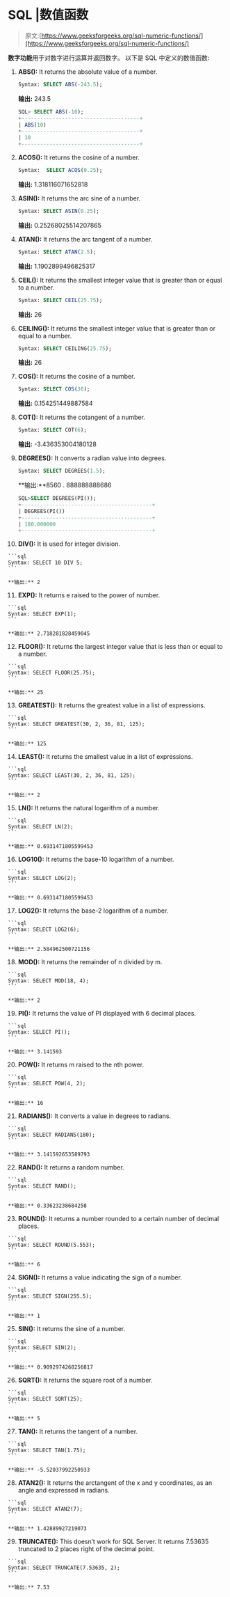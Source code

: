 # SQL |数值函数

> 原文:[https://www.geeksforgeeks.org/sql-numeric-functions/](https://www.geeksforgeeks.org/sql-numeric-functions/)

**数字功能**用于对数字进行运算并返回数字。
以下是 SQL 中定义的数值函数:

1.  **ABS():** It returns the absolute value of a number.

    ```sql
    Syntax: SELECT ABS(-243.5);
    ```

    **输出:** 243.5

    ```sql
    SQL> SELECT ABS(-10);
    +--------------------------------------+
    | ABS(10)                                                  
    +--------------------------------------+
    | 10                                                       
    +--------------------------------------+

    ```

2.  **ACOS():** It returns the cosine of a number.

    ```sql
    Syntax:  SELECT ACOS(0.25);
    ```

    **输出:** 1.318116071652818

3.  **ASIN():** It returns the arc sine of a number.

    ```sql
    Syntax: SELECT ASIN(0.25);
    ```

    **输出:** 0.25268025514207865

4.  **ATAN():** It returns the arc tangent of a number.

    ```sql
    Syntax: SELECT ATAN(2.5);
    ```

    **输出:** 1.1902899496825317

5.  **CEIL():** It returns the smallest integer value that is greater than or equal to a number.

    ```sql
    Syntax: SELECT CEIL(25.75);
    ```

    **输出:** 26

6.  **CEILING():** It returns the smallest integer value that is greater than or equal to a number.

    ```sql
    Syntax: SELECT CEILING(25.75);
    ```

    **输出:** 26

7.  **COS():** It returns the cosine of a number.

    ```sql
    Syntax: SELECT COS(30);
    ```

    **输出:** 0.154251449887584

8.  **COT():** It returns the cotangent of a number.

    ```sql
    Syntax: SELECT COT(6);
    ```

    **输出:** -3.436353004180128

9.  **DEGREES():** It converts a radian value into degrees.

    ```sql
    Syntax: SELECT DEGREES(1.5);
    ```

    **输出:**8560 . 888888888686

    ```sql
    SQL>SELECT DEGREES(PI());
    +------------------------------------------+
    | DEGREES(PI())                                           
    +------------------------------------------+
    | 180.000000                                              
    +------------------------------------------+
    ```

10.  **DIV():** It is used for integer division.

    ```sql
    Syntax: SELECT 10 DIV 5;
    ```

    **输出:** 2

11.  **EXP():** It returns e raised to the power of number.

    ```sql
    Syntax: SELECT EXP(1);
    ```

    **输出:** 2.718281828459045

12.  **FLOOR():** It returns the largest integer value that is less than or equal to a number.

    ```sql
    Syntax: SELECT FLOOR(25.75);
    ```

    **输出:** 25

13.  **GREATEST():** It returns the greatest value in a list of expressions.

    ```sql
    Syntax: SELECT GREATEST(30, 2, 36, 81, 125);
    ```

    **输出:** 125

14.  **LEAST():** It returns the smallest value in a list of expressions.

    ```sql
    Syntax: SELECT LEAST(30, 2, 36, 81, 125);
    ```

    **输出:** 2

15.  **LN():** It returns the natural logarithm of a number.

    ```sql
    Syntax: SELECT LN(2);
    ```

    **输出:** 0.6931471805599453

16.  **LOG10():** It returns the base-10 logarithm of a number.

    ```sql
    Syntax: SELECT LOG(2);
    ```

    **输出:** 0.6931471805599453

17.  **LOG2():** It returns the base-2 logarithm of a number.

    ```sql
    Syntax: SELECT LOG2(6);
    ```

    **输出:** 2.584962500721156

18.  **MOD():** It returns the remainder of n divided by m.

    ```sql
    Syntax: SELECT MOD(18, 4);
    ```

    **输出:** 2

19.  **PI():** It returns the value of PI displayed with 6 decimal places.

    ```sql
    Syntax: SELECT PI();
    ```

    **输出:** 3.141593

20.  **POW():** It returns m raised to the nth power.

    ```sql
    Syntax: SELECT POW(4, 2);
    ```

    **输出:** 16

21.  **RADIANS():** It converts a value in degrees to radians.

    ```sql
    Syntax: SELECT RADIANS(180);
    ```

    **输出:** 3.141592653589793

22.  **RAND():** It returns a random number.

    ```sql
    Syntax: SELECT RAND();
    ```

    **输出:** 0.33623238684258

23.  **ROUND():** It returns a number rounded to a certain number of decimal places.

    ```sql
    Syntax: SELECT ROUND(5.553);
    ```

    **输出:** 6

24.  **SIGN():** It returns a value indicating the sign of a number.

    ```sql
    Syntax: SELECT SIGN(255.5);
    ```

    **输出:** 1

25.  **SIN():** It returns the sine of a number.

    ```sql
    Syntax: SELECT SIN(2);
    ```

    **输出:** 0.9092974268256817

26.  **SQRT():** It returns the square root of a number.

    ```sql
    Syntax: SELECT SQRT(25);
    ```

    **输出:** 5

27.  **TAN():** It returns the tangent of a number.

    ```sql
    Syntax: SELECT TAN(1.75);
    ```

    **输出:** -5.52037992250933

28.  **ATAN2():** It returns the arctangent of the x and y coordinates, as an angle and expressed in radians.

    ```sql
    Syntax: SELECT ATAN2(7);
    ```

    **输出:** 1.42889927219073

29.  **TRUNCATE():** This doesn’t work for SQL Server. It returns 7.53635 truncated to 2 places right of the decimal point.

    ```sql
    Syntax: SELECT TRUNCATE(7.53635, 2);
    ```

    **输出:** 7.53